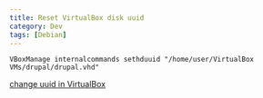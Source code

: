 ```yaml
---
title: Reset VirtualBox disk uuid
category: Dev
tags: [Debian]
---
```


<!--more-->
```
VBoxManage internalcommands sethduuid "/home/user/VirtualBox VMs/drupal/drupal.vhd"
```

[ change uuid in VirtualBox ]( http://stackoverflow.com/questions/17803331/how-to-change-uuid-in-virtual-box )
